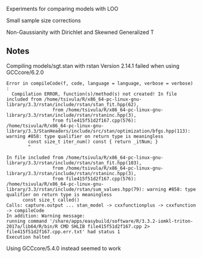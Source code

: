 Experiments for comparing models with LOO

Small sample size corrections

Non-Gaussianity with Dirichlet and Skewned Generalized T

Notes
-----

Compiling models/sgt.stan with rstan Version 2.14.1 failed when using GCCcore/6.2.0
```
Error in compileCode(f, code, language = language, verbose = verbose) : 
  Compilation ERROR, function(s)/method(s) not created! In file included from /home/tsivula/R/x86_64-pc-linux-gnu-library/3.3/rstan/include/rstan/stan_fit.hpp(62),
                 from /home/tsivula/R/x86_64-pc-linux-gnu-library/3.3/rstan/include/rstan/rstaninc.hpp(3),
                 from file415f51d2f167.cpp(576):
/home/tsivula/R/x86_64-pc-linux-gnu-library/3.3/StanHeaders/include/src/stan/optimization/bfgs.hpp(113): warning #858: type qualifier on return type is meaningless
        const size_t iter_num() const { return _itNum; }
        ^

In file included from /home/tsivula/R/x86_64-pc-linux-gnu-library/3.3/rstan/include/rstan/stan_fit.hpp(103),
                 from /home/tsivula/R/x86_64-pc-linux-gnu-library/3.3/rstan/include/rstan/rstaninc.hpp(3),
                 from file415f51d2f167.cpp(576):
/home/tsivula/R/x86_64-pc-linux-gnu-library/3.3/rstan/include/rstan/sum_values.hpp(79): warning #858: type qualifier on return type is meaningless
      const size_t called() 
Calls: capture.output ... stan_model -> cxxfunctionplus -> cxxfunction -> compileCode
In addition: Warning message:
running command '/share/apps/easybuild/software/R/3.3.2-iomkl-triton-2017a/lib64/R/bin/R CMD SHLIB file415f51d2f167.cpp 2> file415f51d2f167.cpp.err.txt' had status 1 
Execution halted
```
Using GCCcore/5.4.0 instead seemed to work
